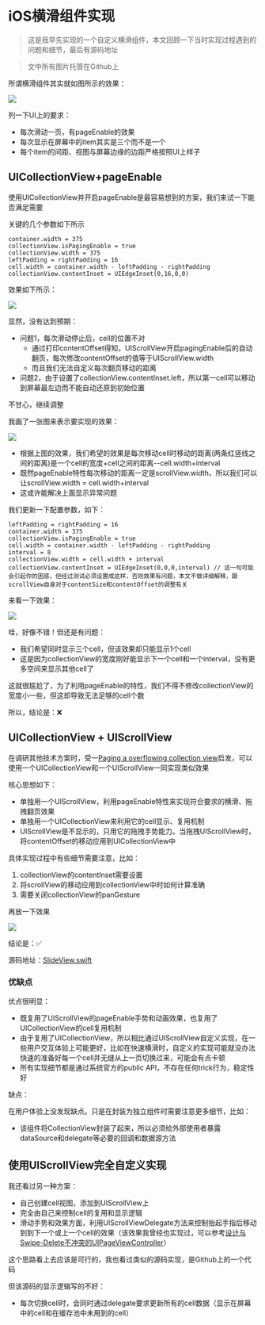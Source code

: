 # iOS横滑组件实现

> 这是我早先实现的一个自定义横滑组件，本文回顾一下当时实现过程遇到的问题和细节，最后有源码地址

> 文中所有图片托管在Github上

所谓横滑组件其实就如图所示的效果：

![](https://github.com/songgeb/I-Love-iOS/blob/master/Opensource/Slide/slider_secretscrollview.gif?raw=true)

列一下UI上的要求：

- 每次滑动一页，有pageEnable的效果
- 每次显示在屏幕中的item其实是三个而不是一个
- 每个item的间距、视图与屏幕边缘的边距严格按照UI上样子

## UICollectionView+pageEnable


使用UICollectionView并开启pageEnable是最容易想到的方案，我们来试一下能否满足需要

关键的几个参数如下所示

```
container.width = 375
collectionView.isPagingEnable = true
collectionView.width = 375
leftPadding = rightPadding = 16
cell.width = container.width - leftPadding - rightPadding
collectionView.contentInset = UIEdgeInset(0,16,0,0)
```

效果如下所示：

![](https://github.com/songgeb/I-Love-iOS/blob/master/Opensource/Slide/slider_pageenable.gif?raw=true)

显然，没有达到预期：

- 问题1，每次滑动停止后，cell的位置不对
	- 通过打印contentOffset得知，UIScrollView开启pagingEnable后的自动翻页，每次修改contentOffset的值等于UIScrollView.width
	- 而且我们无法自定义每次翻页移动的距离
- 问题2，由于设置了collectionView.contentInset.left，所以第一cell可以移动到屏幕最左边而不能自动还原到初始位置

不甘心，继续调整

我画了一张图来表示要实现的效果：

![](https://github.com/songgeb/I-Love-iOS/blob/master/Opensource/Slide/slider_pageoffset.png?raw=true)

- 根据上图的效果，我们希望的效果是每次移动cell时移动的距离(两条红竖线之间的距离)是一个cell的宽度+cell之间的距离--cell.width+interval
- 既然pageEnable特性每次移动的距离一定是scrollView.width，所以我们可以让scrollView.width = cell.width+interval
- 这或许能解决上面显示异常问题

我们更新一下配置参数，如下：

```
leftPadding = rightPadding = 16
container.width = 375
collectionView.isPagingEnable = true
cell.width = container.width - leftPadding - rightPadding
interval = 8
collectionView.width = cell.width + interval
collectionView.contentInset = UIEdgeInset(0,0,0,interval) // 这一句可能会引起你的困惑，但经过测试必须设置成这样，否则效果有问题，本文不做详细解释，跟scrollView自身对于contentSize和contentOffset的调整有关
```

来看一下效果：

![](https://github.com/songgeb/I-Love-iOS/blob/master/Opensource/Slide/slider_pageenable_1.gif?raw=true)

哇，好像不错！但还是有问题：

- 我们希望同时显示三个cell，但该效果却只能显示1个cell
- 这是因为collectionView的宽度刚好能显示下一个cell和一个interval，没有更多空间来显示其他cell了

这就很尴尬了，为了利用pageEnable的特性，我们不得不修改collectionView的宽度小一些，但这却导致无法足够的cell个数

所以，结论是：❌

## UICollectionView + UIScrollView

在调研其他技术方案时，受一[Paging a overflowing collection view](https://khanlou.com/2013/04/paging-a-overflowing-collection-view/)启发，可以使用一个UICollectionView和一个UIScrollView一同实现类似效果

核心思想如下：

- 单独用一个UIScrollView，利用pageEnable特性来实现符合要求的横滑、拖拽翻页效果
- 单独用一个UICollectionView来利用它的cell显示、复用机制
- UIScrollView是不显示的，只用它的拖拽手势能力。当拖拽UIScrollView时，将contentOffset的移动应用到UICollectionView中

具体实现过程中有些细节需要注意，比如：

1. collectionView的contentInset需要设置
2. 将scrollView的移动应用到collectionView中时如何计算准确
3. 需要关闭collectionView的panGesture

再放一下效果

![](https://github.com/songgeb/I-Love-iOS/blob/master/Opensource/Slide/slider_secretscrollview.gif?raw=true)

结论是：✅

源码地址：[SlideView.swift](https://github.com/songgeb/I-Love-iOS/blob/master/Opensource/Slide/SlideView.swift)

### 优缺点

优点很明显：

- 既复用了UIScrollView的pageEnable手势和动画效果，也复用了UICollectionView的cell复用机制
- 由于复用了UICollectionView，所以相比通过UIScrollView自定义实现，在一些用户交互体验上可能更好，比如在快速横滑时，自定义的实现可能就没办法快速的准备好每一个cell并无缝从上一页切换过来，可能会有点卡顿
- 所有实现细节都是通过系统官方的public API，不存在任何trick行为，稳定性好

缺点：

在用户体验上没发现缺点。只是在封装为独立组件时需要注意更多细节，比如：

- 该组件将CollectionView封装了起来，所以必须给外部使用者暴露dataSource和delegate等必要的回调和数据源方法

## 使用UIScrollView完全自定义实现

我还看过另一种方案：

- 自己创建cell视图，添加到UIScrollView上
- 完全由自己来控制cell的复用和显示逻辑
- 滑动手势和效果方面，利用UIScrollViewDelegate方法来控制抬起手指后移动到到下一个或上一个cell的效果（该效果我曾经也实现过，可以参考[设计与Swipe-Delete不冲突的UIPageViewController](https://juejin.cn/post/6844903955428818952)）

这个思路看上去应该是可行的，我也看过类似的源码实现，是Github上的一个代码

但该源码的显示逻辑写的不好：

- 每次切换cell时，会同时通过delegate要求更新所有的cell数据（显示在屏幕中的cell和在缓存池中未用到的cell）